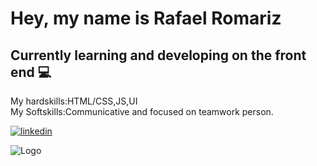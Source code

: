 
# Hey, my name is Rafael Romariz 


## 	Currently learning and developing on the front end 💻
My hardskills:HTML/CSS,JS,UI      
My Softskills:Communicative and focused on teamwork person.

[![linkedin](https://img.shields.io/badge/linkedin-0A66C2?style=for-the-badge&logo=linkedin&logoColor=white)](https://www.linkedin.com/in/rafael-romariz-b2b45322b/)



![Logo](https://media-exp2.licdn.com/dms/image/C4D03AQHx9fwFXK_bYQ/profile-displayphoto-shrink_800_800/0/1652208878534?e=1663200000&v=beta&t=nW_j2KTdkxAS2DAY4-Bb7ZKKVK373mjtb5NhZ99DHIM)
